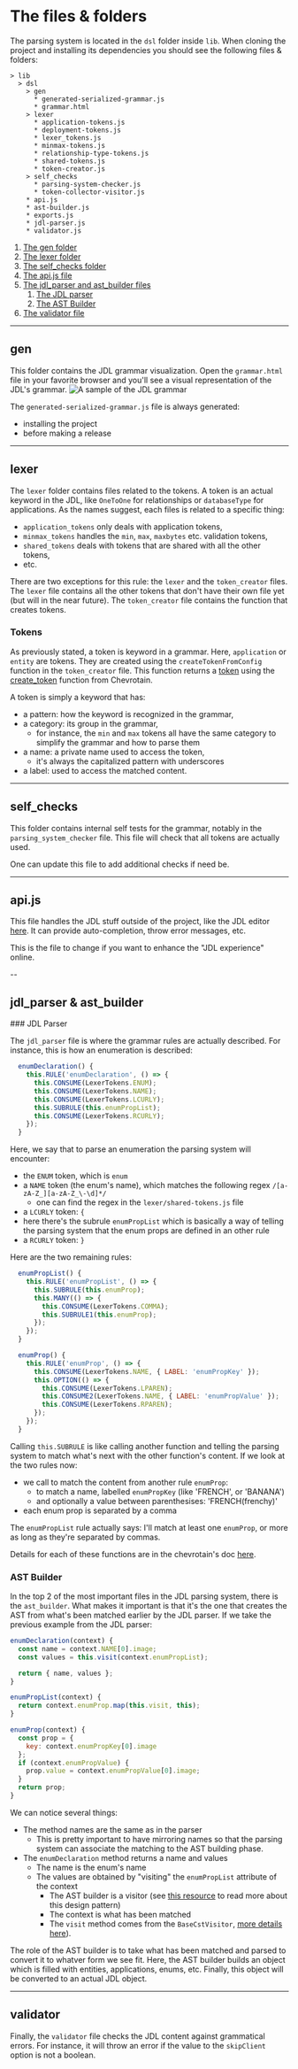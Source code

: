# The files & folders

The parsing system is located in the `dsl` folder inside `lib`.
When cloning the project and installing its dependencies you should see the following files & folders:
```
> lib
  > dsl
    > gen
      * generated-serialized-grammar.js
      * grammar.html
    > lexer
      * application-tokens.js
      * deployment-tokens.js
      * lexer_tokens.js
      * minmax-tokens.js
      * relationship-type-tokens.js
      * shared-tokens.js
      * token-creator.js
    > self_checks
      * parsing-system-checker.js
      * token-collector-visitor.js
    * api.js
    * ast-builder.js
    * exports.js
    * jdl-parser.js
    * validator.js
```

1. [The gen folder](#gen)
1. [The lexer folder](#lexer)
1. [The self_checks folder](#self_checks)
1. [The api.js file](#apijs)
1. [The jdl_parser and ast_builder files](#jdl_parser--ast_builder)
   1. [The JDL parser](#jdl-parser)
   1. [The AST Builder](#ast-builder)
1. [The validator file](#validator)

---

## gen

This folder contains the JDL grammar visualization.
Open the `grammar.html` file in your favorite browser and you'll see a visual representation of the JDL's grammar.
![A sample of the JDL grammar](images/jdl_grammar_diag.png)

The `generated-serialized-grammar.js` file is always generated:
  - installing the project
  - before making a release

---

## lexer

The `lexer` folder contains files related to the tokens.
A token is an actual keyword in the JDL, like `OneToOne` for relationships or `databaseType` for applications.
As the names suggest, each files is related to a specific thing:
  - `application_tokens` only deals with application tokens,
  - `minmax_tokens` handles the `min`, `max`, `maxbytes` etc. validation tokens,
  - `shared_tokens` deals with tokens that are shared with all the other tokens,
  - etc.

There are two exceptions for this rule: the `lexer` and the `token_creator` files.
The `lexer` file contains all the other tokens that don't have their own file yet (but will in the near future).
The `token_creator` file contains the function that creates tokens.

### Tokens

As previously stated, a token is keyword in a grammar. Here, `application` or `entity` are tokens.
They are created using the `createTokenFromConfig` function in the `token_creator` file.
This function returns a [token][token-doc] using the [create_token][create-token-doc] function from Chevrotain.

A token is simply a keyword that has:
  - a pattern: how the keyword is recognized in the grammar,
  - a category: its group in the grammar,
    - for instance, the `min` and `max` tokens all have the same category to simplify the grammar and how to parse them
  - a name: a private name used to access the token,
    - it's always the capitalized pattern with underscores
  - a label: used to access the matched content.

---

## self_checks

This folder contains internal self tests for the grammar, notably in the `parsing_system_checker` file.
This file will check that all tokens are actually used.

One can update this file to add additional checks if need be.

---

## api.js

This file handles the JDL stuff outside of the project, like the JDL editor [here][jdl-editor].
It can provide auto-completion, throw error messages, etc.

This is the file to change if you want to enhance the "JDL experience" online.

--

## jdl_parser & ast_builder

### JDL Parser

The `jdl_parser` file is where the grammar rules are actually described.
For instance, this is how an enumeration is described:
```javascript
  enumDeclaration() {
    this.RULE('enumDeclaration', () => {
      this.CONSUME(LexerTokens.ENUM);
      this.CONSUME(LexerTokens.NAME);
      this.CONSUME(LexerTokens.LCURLY);
      this.SUBRULE(this.enumPropList);
      this.CONSUME(LexerTokens.RCURLY);
    });
  }
```

Here, we say that to parse an enumeration the parsing system will encounter:
  - the `ENUM` token, which is `enum`
  - a `NAME` token (the enum's name), which matches the following regex `/[a-zA-Z_][a-zA-Z_\-\d]*/`
    - one can find the regex in the `lexer/shared-tokens.js` file
  - a `LCURLY` token: `{`
  - here there's the subrule `enumPropList` which is basically a way of telling the parsing system that the enum props
    are defined in an other rule
  - a `RCURLY` token: `}`

Here are the two remaining rules:
```javascript
  enumPropList() {
    this.RULE('enumPropList', () => {
      this.SUBRULE(this.enumProp);
      this.MANY(() => {
        this.CONSUME(LexerTokens.COMMA);
        this.SUBRULE1(this.enumProp);
      });
    });
  }

  enumProp() {
    this.RULE('enumProp', () => {
      this.CONSUME(LexerTokens.NAME, { LABEL: 'enumPropKey' });
      this.OPTION(() => {
        this.CONSUME(LexerTokens.LPAREN);
        this.CONSUME2(LexerTokens.NAME, { LABEL: 'enumPropValue' });
        this.CONSUME(LexerTokens.RPAREN);
      });
    });
  }
```

Calling `this.SUBRULE` is like calling another function and telling the parsing system to match what's next with the
other function's content.
If we look at the two rules now:
  - we call to match the content from another rule `enumProp`:
    - to match a name, labelled `enumPropKey` (like 'FRENCH', or 'BANANA')
    - and optionally a value between parenthesises: 'FRENCH(frenchy)'
  - each enum prop is separated by a comma

The `enumPropList` rule actually says: I'll match at least one `enumProp`, or more as long as they're separated by
commas.

Details for each of these functions are in the chevrotain's doc [here][cst-parser-doc].

### AST Builder

In the top 2 of the most important files in the JDL parsing system, there is the `ast_builder`.
What makes it important is that it's the one that creates the AST from what's been matched earlier by the JDL parser.
If we take the previous example from the JDL parser:
```javascript
enumDeclaration(context) {
  const name = context.NAME[0].image;
  const values = this.visit(context.enumPropList);

  return { name, values };
}

enumPropList(context) {
  return context.enumProp.map(this.visit, this);
}

enumProp(context) {
  const prop = {
    key: context.enumPropKey[0].image
  };
  if (context.enumPropValue) {
    prop.value = context.enumPropValue[0].image;
  }
  return prop;
}
```

We can notice several things:
  - The method names are the same as in the parser
    - This is pretty important to have mirroring names so that the parsing system can associate the matching to the
      AST building phase.
  - The `enumDeclaration` method returns a name and values
    - The name is the enum's name
    - The values are obtained by "visiting" the `enumPropList` attribute of the context
      - The AST builder is a visitor (see [this resource][gof-visitor] to read more about this design pattern)
      - The context is what has been matched
      - The `visit` method comes from the `BaseCstVisitor`, [more details here][cst-visitor-doc]).

The role of the AST builder is to take what has been matched and parsed to convert it to whatver form we see fit.
Here, the AST builder builds an object which is filled with entities, applications, enums, etc.
Finally, this object will be converted to an actual JDL object.

---

## validator

Finally, the `validator` file checks the JDL content against grammatical errors.
For instance, it will throw an error if the value to the `skipClient` option is not a boolean.

[create-token-doc]: https://sap.github.io/chevrotain/documentation/6_5_0/globals.html#createtoken
[cst-parser-doc]: https://sap.github.io/chevrotain/documentation/6_5_0/classes/cstparser.html
[cst-visitor-doc]: https://sap.github.io/chevrotain/docs/guide/concrete_syntax_tree.html#cst-visitor
[gof-visitor]: https://www.gofpatterns.com/behavioral-design-patterns/behavioral-patterns/visitor-pattern.php
[jdl-editor]: https://start.jhipster.tech/jdl-studio/
[token-doc]: https://sap.github.io/chevrotain/documentation/6_5_0/interfaces/tokentype.html
